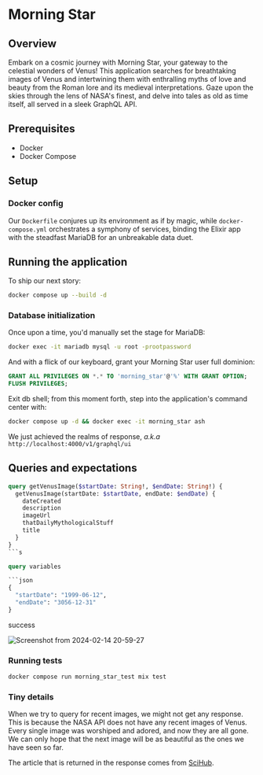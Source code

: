 # Morning Star

## Overview

Embark on a cosmic journey with Morning Star, your gateway to the celestial wonders of Venus! This application searches for breathtaking images of Venus and intertwining them with enthralling myths of love and beauty from the Roman lore and its medieval interpretations. Gaze upon the skies through the lens of NASA's finest, and delve into tales as old as time itself, all served in a sleek GraphQL API.

## Prerequisites

- Docker
- Docker Compose

## Setup

### Docker config

Our `Dockerfile` conjures up its environment as if by magic, while `docker-compose.yml` orchestrates a symphony of services, binding the Elixir app with the steadfast MariaDB for an unbreakable data duet.

## Running the application

To ship our next story:

```bash
docker compose up --build -d
```

### Database initialization

Once upon a time, you'd manually set the stage for MariaDB:

```bash
docker exec -it mariadb mysql -u root -prootpassword
```

And with a flick of our keyboard, grant your Morning Star user full dominion:

```sql
GRANT ALL PRIVILEGES ON *.* TO 'morning_star'@'%' WITH GRANT OPTION;
FLUSH PRIVILEGES;
```

Exit db shell; from this moment forth, step into the application's command center with:

```bash
docker compose up -d && docker exec -it morning_star ash
```

We just achieved the realms of response, _a.k.a_
`http://localhost:4000/v1/graphql/ui`

## Queries and expectations

```graphql
query getVenusImage($startDate: String!, $endDate: String!) {
  getVenusImage(startDate: $startDate, endDate: $endDate) {
    dateCreated
    description
    imageUrl
    thatDailyMythologicalStuff
    title
  }
}
```s

query variables

```json
{
  "startDate": "1999-06-12",
  "endDate": "3056-12-31"
}
```

success

![Screenshot from 2024-02-14 20-59-27](https://github.com/debora-be/morning-star/assets/72231462/996d0b37-7666-45a4-8fe2-402c34db5cb1)

### Running tests

```bash
docker compose run morning_star_test mix test
```

### Tiny details

When we try to query for recent images, we might not get any response. This is because the NASA API does not have any recent images of Venus. Every single image was worshiped and adored, and now they are all gone. We can only hope that the next image will be as beautiful as the ones we have seen so far.

The article that is returned in the response comes from [SciHub](https://sci-hub.wf/10.2307/27707955).

